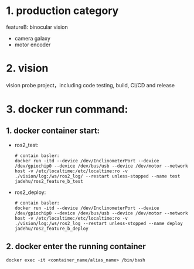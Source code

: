 <!--
 * @Descripttion: 
 * @version: 
 * @Author: hw
 * @Date: 2021-12-20 13:23:58
 * @LastEditors: hw
 * @LastEditTime: 2022-01-11 20:32:47
-->
# 1. production category
featureB: binocular vision
- camera galaxy
- motor encoder

# 2. vision
vision probe project，including code testing, build, CI/CD and release

# 3. docker run command:
## 1. docker container start:
- ros2_test:
    ```shell
    # contain basler:
    docker run -itd --device /dev/InclinometerPort --device /dev/gpiochip0 --device /dev/bus/usb --device /dev/motor --network host -v /etc/localtime:/etc/localtime:ro -v ./vision/log:/ws/ros2_log/ --restart unless-stopped --name test jadehu/ros2_feature_b_test
    ```

- ros2_deploy:
    ```shell
    # contain basler:
    docker run -itd --device /dev/InclinometerPort --device /dev/gpiochip0 --device /dev/bus/usb --device /dev/motor --network host -v /etc/localtime:/etc/localtime:ro -v ./vision/log:/ws/ros2_log --restart unless-stopped --name deploy jadehu/ros2_feature_b_deploy
    ```
## 2. docker enter the running container
```shell
docker exec -it <container_name/alias_name> /bin/bash
```
